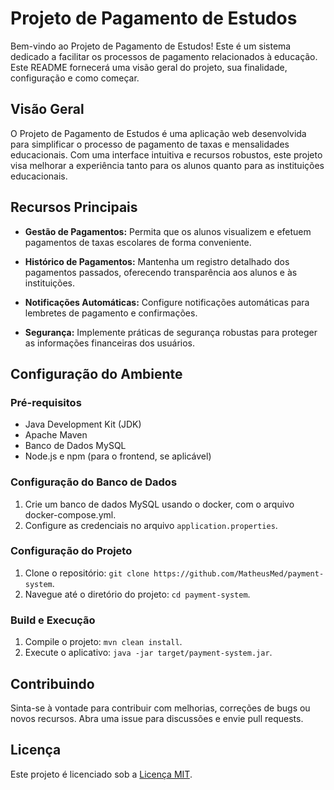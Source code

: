 # Projeto de Pagamento de Estudos

Bem-vindo ao Projeto de Pagamento de Estudos! Este é um sistema dedicado a facilitar os processos de pagamento relacionados à educação. Este README fornecerá uma visão geral do projeto, sua finalidade, configuração e como começar.

## Visão Geral

O Projeto de Pagamento de Estudos é uma aplicação web desenvolvida para simplificar o processo de pagamento de taxas e mensalidades educacionais. Com uma interface intuitiva e recursos robustos, este projeto visa melhorar a experiência tanto para os alunos quanto para as instituições educacionais.

## Recursos Principais

- **Gestão de Pagamentos:** Permita que os alunos visualizem e efetuem pagamentos de taxas escolares de forma conveniente.

- **Histórico de Pagamentos:** Mantenha um registro detalhado dos pagamentos passados, oferecendo transparência aos alunos e às instituições.

- **Notificações Automáticas:** Configure notificações automáticas para lembretes de pagamento e confirmações.

- **Segurança:** Implemente práticas de segurança robustas para proteger as informações financeiras dos usuários.

## Configuração do Ambiente

### Pré-requisitos

- Java Development Kit (JDK)
- Apache Maven
- Banco de Dados MySQL
- Node.js e npm (para o frontend, se aplicável)

### Configuração do Banco de Dados

1. Crie um banco de dados MySQL usando o docker, com o arquivo docker-compose.yml.
2. Configure as credenciais no arquivo `application.properties`.

### Configuração do Projeto

1. Clone o repositório: `git clone https://github.com/MatheusMed/payment-system`.
2. Navegue até o diretório do projeto: `cd payment-system`.

### Build e Execução

1. Compile o projeto: `mvn clean install`.
2. Execute o aplicativo: `java -jar target/payment-system.jar`.

## Contribuindo

Sinta-se à vontade para contribuir com melhorias, correções de bugs ou novos recursos. Abra uma issue para discussões e envie pull requests.

## Licença

Este projeto é licenciado sob a [Licença MIT](LICENSE).

